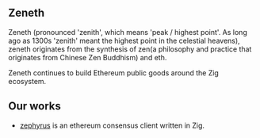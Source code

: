 ## Zeneth

Zeneth (pronounced 'zenith', which means 'peak / highest point'. As long ago as 1300s 'zenith' meant the highest point in the celestial heavens), zeneth originates from the synthesis of zen(a philosophy and practice that originates from Chinese Zen Buddhism) and eth.

Zeneth continues to build Ethereum public goods around the Zig ecosystem.

## Our works

- [zephyrus](https://github.com/zen-eth/zephyrus) is an ethereum consensus client written in Zig.

<!--

**Here are some ideas to get you started:**

🙋‍♀️ A short introduction - what is your organization all about?
🌈 Contribution guidelines - how can the community get involved?
👩‍💻 Useful resources - where can the community find your docs? Is there anything else the community should know?
🍿 Fun facts - what does your team eat for breakfast?
🧙 Remember, you can do mighty things with the power of [Markdown](https://docs.github.com/github/writing-on-github/getting-started-with-writing-and-formatting-on-github/basic-writing-and-formatting-syntax)
-->
